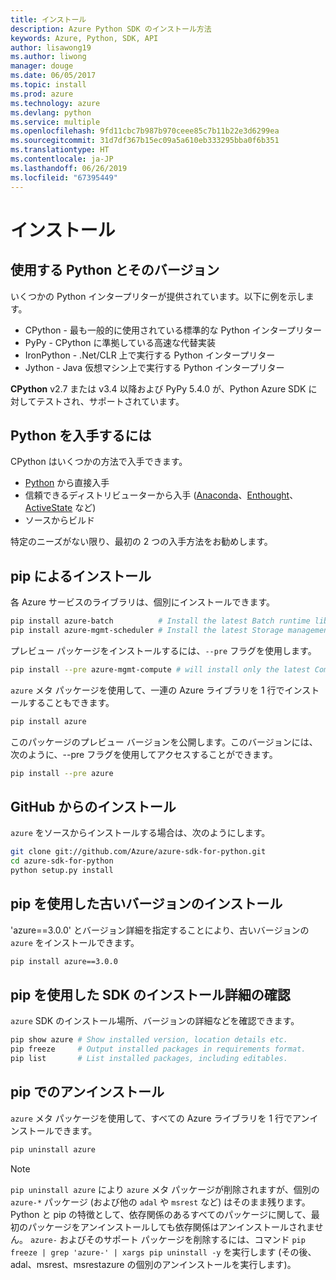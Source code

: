 ```yaml
---
title: インストール
description: Azure Python SDK のインストール方法
keywords: Azure, Python, SDK, API
author: lisawong19
ms.author: liwong
manager: douge
ms.date: 06/05/2017
ms.topic: install
ms.prod: azure
ms.technology: azure
ms.devlang: python
ms.service: multiple
ms.openlocfilehash: 9fd11cbc7b987b970ceee85c7b11b22e3d6299ea
ms.sourcegitcommit: 31d7df367b15ec09a5a610eb333295bba0f6b351
ms.translationtype: HT
ms.contentlocale: ja-JP
ms.lasthandoff: 06/26/2019
ms.locfileid: "67395449"
---
```

# <a name="installation"></a>インストール

## <a name="which-python-and-which-version-to-use"></a>使用する Python とそのバージョン

いくつかの Python インタープリターが提供されています。以下に例を示します。

* CPython - 最も一般的に使用されている標準的な Python インタープリター
* PyPy - CPython に準拠している高速な代替実装
* IronPython - .Net/CLR 上で実行する Python インタープリター
* Jython - Java 仮想マシン上で実行する Python インタープリター

**CPython** v2.7 または v3.4 以降および PyPy 5.4.0 が、Python Azure SDK に対してテストされ、サポートされています。

## <a name="where-to-get-python"></a>Python を入手するには

CPython はいくつかの方法で入手できます。

* [Python](https://www.python.org/) から直接入手
* 信頼できるディストリビューターから入手 ([Anaconda](https://www.anaconda.com/)、[Enthought](https://www.enthought.com/)、[ActiveState](https://www.activestate.com/) など)
* ソースからビルド

特定のニーズがない限り、最初の 2 つの入手方法をお勧めします。

## <a name="installation-with-pip"></a>pip によるインストール

各 Azure サービスのライブラリは、個別にインストールできます。

```bash
pip install azure-batch          # Install the latest Batch runtime library
pip install azure-mgmt-scheduler # Install the latest Storage management library
```

プレビュー パッケージをインストールするには、`--pre` フラグを使用します。

```bash
pip install --pre azure-mgmt-compute # will install only the latest Compute Management library
```

`azure` メタ パッケージを使用して、一連の Azure ライブラリを 1 行でインストールすることもできます。

```bash
pip install azure
```

このパッケージのプレビュー バージョンを公開します。このバージョンには、次のように、--pre フラグを使用してアクセスすることができます。

```bash
pip install --pre azure
```

## <a name="install-from-github"></a>GitHub からのインストール

`azure` をソースからインストールする場合は、次のようにします。

```bash
git clone git://github.com/Azure/azure-sdk-for-python.git
cd azure-sdk-for-python
python setup.py install
```

## <a name="install-an-older-version-with-pip"></a>pip を使用した古いバージョンのインストール
'azure==3.0.0' とバージョン詳細を指定することにより、古いバージョンの `azure` をインストールできます。
```bash
pip install azure==3.0.0 
```
## <a name="check-sdk-installation-details-with-pip"></a>pip を使用した SDK のインストール詳細の確認
`azure` SDK のインストール場所、バージョンの詳細などを確認できます。
```bash
pip show azure # Show installed version, location details etc.
pip freeze     # Output installed packages in requirements format.
pip list       # List installed packages, including editables.
```
## <a name="to-uninstall-with-pip"></a>pip でのアンインストール
`azure` メタ パッケージを使用して、すべての Azure ライブラリを 1 行でアンインストールできます。
```bash
pip uninstall azure 
```
> [!NOTE]
> `pip uninstall azure` により `azure` メタ パッケージが削除されますが、個別の `azure-*` パッケージ (および他の `adal` や `msrest` など) はそのまま残ります。 Python と pip の特徴として、依存関係のあるすべてのパッケージに関して、最初のパッケージをアンインストールしても依存関係はアンインストールされません。 `azure-` およびそのサポート パッケージを削除するには、コマンド `pip freeze | grep 'azure-' | xargs pip uninstall -y` を実行します (その後、adal、msrest、msrestazure の個別のアンインストールを実行します)。

